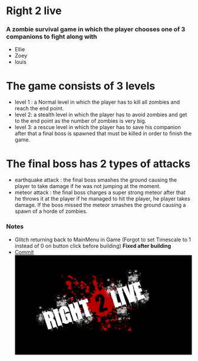 # Right 2 live
### A zombie survival game in which the player chooses one of 3 companions to fight along with
* Ellie
* Zoey
* louis
# The game consists of 3 levels 
* level 1 : a Normal level in which the player has to kill all zombies and reach the end point.
* level 2: a stealth level in which the player has to avoid zombies and get to the end point as the number of zombies is very big.
* level 3: a rescue level in which the player has to save his companion after that a final boss is spawned that must be killed in order to finish the game.
# The final boss has 2 types of attacks
* earthquake attack : the final boss smashes the ground causing the player to take damage if he was not jumping at the moment.
* meteor attack : the final boss charges a super strong meteor after that he throws it at the player if he managed to hit the player, he player takes damage. If the boss missed the meteor smashes the ground causing a spawn of a horde of zombies.

### Notes
- Glitch returning back to MainMenu in Game (Forgot to set Timescale to 1 instead of 0 on button click before building) **Fixed after building**
- [Commit](https://github.com/guc-met/final-project-right2live/commit/2325ae72c19a5370a9f782c203bf9e73e81e033c#diff-bd12731d7bc9b843d8523e654ae92abe735ee95f0777e46e77ee286b17833acd)
![Game](./Assets/Textures/UI/MainMenu/logoFull.png)
